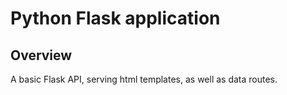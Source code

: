 # Python Flask application

## Overview
A basic Flask API, serving html templates, as well as data routes.
